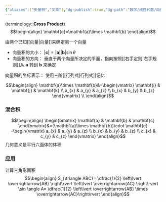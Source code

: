 ```yaml
---
{"aliases":["矢量积","叉乘"],"dg-publish":true,"dg-path":"数学/线性代数/向量积.md","permalink":"/数学/线性代数/向量积/","dgPassFrontmatter":true,"noteIcon":"","created":"2024-07-09T19:45:18.572+08:00","updated":"2024-09-15T00:07:45.447+08:00"}
---
```


(terminology::**Cross Product**)
$$\begin{align}
\mathbf{c}=\mathbf{a}\times \mathbf{b}
\end{align}$$

由两个已知[[向量\|向量]]来确定另一个向量
- 向量积的大小：  $\left\lvert  \mathbf{c} \right\rvert=\left\lvert \mathbf{a}\right\rvert \left\lvert  \mathbf{b} \right\rvert \sin\theta$
- 向量积的方向：  垂直于两个向量所决定的平面，指向按照[[右手定则\|右手规则]]从 $\mathbf{a}$ 转到 $\mathbf{b}$ 来确定

向量积的坐标表示：
使用三阶[[行列式\|行列式]]记忆

$$\begin{align}
\mathbf{a}\times \mathbf{b}&=\begin{vmatrix}
\mathbf{i} & \mathbf{j} & \mathbf{k} \\
 a_{x} & a_{y} & a_{z} \\
b_{x}  &  b_{y} & b_{z}
\end{vmatrix} \\
\end{align}$$

### 混合积
$$\begin{align}
\begin{bmatrix}
\mathbf{a} & \mathbf{b} & \mathbf{c}
\end{bmatrix}&=(\mathbf{a}\times \mathbf{b})\cdot \mathbf{c} =\begin{vmatrix}
 a_{x} & a_{y} & a_{z} \\
b_{x}  &  b_{y} & b_{z} \\
c_{x} & c_{y} & c_{z} 
\end{vmatrix}
\end{align}$$
几何意义是平行六面体的体积


### 应用
计算三角形面积
$$\begin{align}
S_{\triangle ABC}= \dfrac{1}{2} \left\lvert  \overrightarrow{AB} \right\rvert  \left\lvert  \overrightarrow{AC} \right\rvert \sin \angle A= \dfrac{1}{2} \left\lvert  \overrightarrow{AB} \times \overrightarrow{AC}\right\rvert
\end{align}$$








